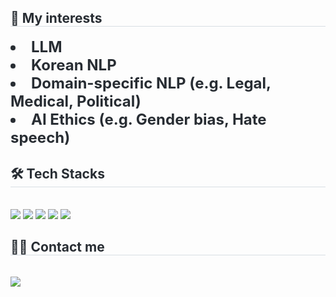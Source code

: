 <div style="text-align: left;"> 
    <h2 style="border-bottom: 1px solid #d8dee4; color: #282d33;"> 💫 My interests </h2>  
    <div style="font-weight: 700; font-size: 24px; text-align: left; color: #282d33;"> <li> LLM</li><li> Korean NLP</li><li> Domain-specific NLP (e.g. Legal, Medical, Political)</li><li> AI Ethics (e.g. Gender bias, Hate speech)  </div> 
    </div>
    <div style="text-align: left;">
    <h2 style="border-bottom: 1px solid #d8dee4; color: #282d33;"> 🛠️ Tech Stacks </h2> <br> 
    <div style="margin: ; text-align: left;" "text-align: left;"> <img src="https://img.shields.io/badge/Github-181717?style=flat-square&logo=Github&logoColor=white">
          <img src="https://img.shields.io/badge/Linux-FCC624?style=flat-square&logo=Linux&logoColor=white">
          <img src="https://img.shields.io/badge/Python-3776AB?style=flat-square&logo=Python&logoColor=white">
          <img src="https://img.shields.io/badge/PyTorch-EE4C2C?style=flat-square&logo=PyTorch&logoColor=white">
          <img src="https://img.shields.io/badge/Slack-4A154B?style=flat-square&logo=Slack&logoColor=white">
          <br/></div>
    </div>
    <div style="text-align: left;">
    <h2 style="border-bottom: 1px solid #d8dee4; color: #282d33;"> 🧑‍💻 Contact me </h2> <br> 
    <div style="text-align: left;"> <a href=mailto:choeunbi9922@gmail.com> <img src="https://img.shields.io/badge/Gmail-EA4335?style=flat-square&logo=Gmail&logoColor=white&link=mailto:choeunbi9922@gmail.com"> </a>
          </div>  <br> 
    <div style="text-align: left;">  </div> 
    </div>
    
